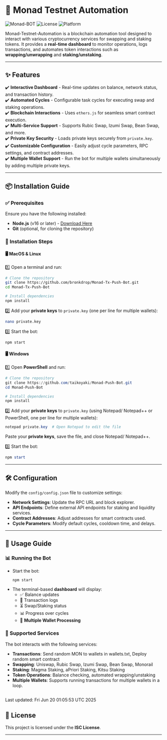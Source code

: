 # 🚀 Monad Testnet Automation

![Monad-BOT](https://img.shields.io/badge/Monad-BOT-blue.svg) ![License](https://img.shields.io/badge/License-ISC-green.svg) ![Platform](https://img.shields.io/badge/Platform-MacOS%2FLinux%2FWindows-lightgrey.svg)

Monad-Testnet-Automation is a blockchain automation tool designed to interact with various cryptocurrency services for swapping and staking tokens. It provides a **real-time dashboard** to monitor operations, logs transactions, and automates token interactions such as **wrapping/unwrapping** and **staking/unstaking**.

---

## ✨ Features

✔️ **Interactive Dashboard** - Real-time updates on balance, network status, and transaction history.  
✔️ **Automated Cycles** - Configurable task cycles for executing swap and staking operations.  
✔️ **Blockchain Interactions** - Uses `ethers.js` for seamless smart contract execution.  
✔️ **Multi-Service Support** - Supports Rubic Swap, Izumi Swap, Bean Swap, and more.  
✔️ **Private Key Security** - Loads private keys securely from `private.key`.  
✔️ **Customizable Configuration** - Easily adjust cycle parameters, RPC settings, and contract addresses.  
✔️ **Multiple Wallet Support** - Run the bot for multiple wallets simultaneously by adding multiple private keys.  

---

## 📦 Installation Guide

### ✅ Prerequisites

Ensure you have the following installed:
- **Node.js** (v16 or later) - [Download Here](https://nodejs.org/)
- **Git** (optional, for cloning the repository)

### 🔧 Installation Steps

#### 🖥️ MacOS & Linux
1️⃣ Open a terminal and run:
```bash
# Clone the repository
git clone https://github.com/bronkdrop/Monad-Tx-Push-Bot.git
cd Monad-Tx-Push-Bot

# Install dependencies
npm install
```

2️⃣ Add your **private keys** to `private.key` (one per line for multiple wallets):
```bash
nano private.key
```

3️⃣ Start the bot:
```bash
npm start
```

#### 🖥️ Windows
1️⃣ Open **PowerShell** and run:
```powershell
# Clone the repository
git clone https://github.com/taikoyaki/Monad-Push-Bot.git
cd Monad-Push-Bot

# Install dependencies
npm install
```

2️⃣ Add your **private keys** to `private.key` (using Notepad/ Notepad++ or PowerShell, one per line for multiple wallets):
```powershell
notepad private.key  # Open Notepad to edit the file
```
Paste your **private keys**, save the file, and close Notepad/ Notepad++.

3️⃣ Start the bot:
```powershell
npm start
```

---

## 🛠️ Configuration

Modify the `config/config.json` file to customize settings:
- **Network Settings**: Update the RPC URL and block explorer.
- **API Endpoints**: Define external API endpoints for staking and liquidity services.
- **Contract Addresses**: Adjust addresses for smart contracts used.
- **Cycle Parameters**: Modify default cycles, cooldown time, and delays.

---

## 🚀 Usage Guide

### 📊 Running the Bot
- Start the bot:
  ```bash
  npm start
  ```
- The terminal-based **dashboard** will display:
  - ✅ Balance updates
  - 🔄 Transaction logs
  - ⏳ Swap/Staking status
  - 📊 Progress over cycles
  - 🔄 **Multiple Wallet Processing**

### 🔄 Supported Services
The bot interacts with the following services:
- **Transactions**: Send random MON to wallets in wallets.txt, Deploy random smart contract
- **Swapping**: Uniswap, Rubic Swap, Izumi Swap, Bean Swap, Monorail
- **Staking**: Magma Staking, aPriori Staking, Kitsu Staking
- **Token Operations**: Balance checking, automated wrapping/unstaking
- **Multiple Wallets**: Supports running transactions for multiple wallets in a loop.

## 
Last updated: Fri Jun 20 01:05:53 UTC 2025


## 📜 License

This project is licensed under the **ISC License**.

---


